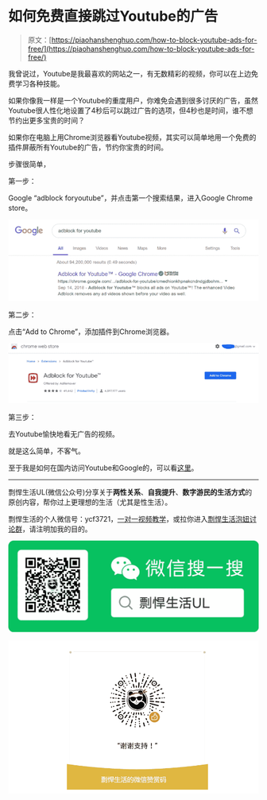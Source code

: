 # 如何免费直接跳过Youtube的广告

> 原文：[https://piaohanshenghuo.com/how-to-block-youtube-ads-for-free/](https://piaohanshenghuo.com/how-to-block-youtube-ads-for-free/)

我曾说过，Youtube是我最喜欢的网站之一，有无数精彩的视频，你可以在上边免费学习各种技能。

如果你像我一样是一个Youtube的重度用户，你难免会遇到很多讨厌的广告，虽然Youtube很人性化地设置了4秒后可以跳过广告的选项，但4秒也是时间，谁不想节约出更多宝贵的时间？

如果你在电脑上用Chrome浏览器看Youtube视频，其实可以简单地用一个免费的插件屏蔽所有Youtube的广告，节约你宝贵的时间。

步骤很简单，

第一步：

Google “adblock foryoutube”，并点击第一个搜索结果，进入Google Chrome store。

![](img/e2bd5d283eae3a35fbcc6ce87dfc2626.png)





第二步：

点击“Add to Chrome”，添加插件到Chrome浏览器。

![](img/41e2b2d348bd1b12b1ca99592f444934.png)





第三步：

去Youtube愉快地看无广告的视频。

就是这么简单，不客气。

至于我是如何在国内访问Youtube和Google的，可以看[这里](https://www.piaohanshenghuo.com/how-to-use-vpn-to-pass-great-fire-wall/)。

* * *

剽悍生活UL(微信公众号)分享关于**两性关系**、**自我提升**、**数字游民的生活方式**的原创内容，帮你过上更理想的生活（尤其是性生活）。

剽悍生活的个人微信号：ycf3721，[一对一视频教学](https://piaohanshenghuo.com/1on1_coaching/)，或拉你进入[剽悍生活泡妞讨论群](https://piaohanshenghuo.com/ul-group-chat/)，请注明加我的目的。

![](img/cd21a79bb7339e9feac101b7d8f24243.png)

![](img/48a213915b598d48c51d7cbc5ebeaa6c.png)